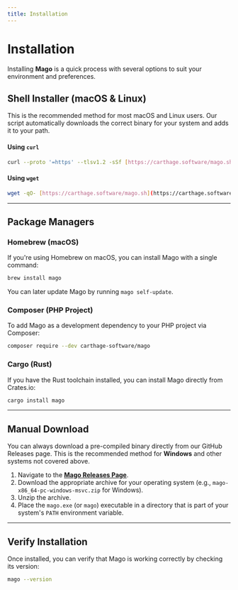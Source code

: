 ```yaml
---
title: Installation
---
```


# Installation

Installing **Mago** is a quick process with several options to suit your environment and preferences.

## Shell Installer (macOS & Linux)

This is the recommended method for most macOS and Linux users. Our script automatically downloads the correct binary for your system and adds it to your path.

#### Using `curl`

```sh
curl --proto '=https' --tlsv1.2 -sSf [https://carthage.software/mago.sh](https://carthage.software/mago.sh) | bash
```

#### Using `wget`

```sh
wget -qO- [https://carthage.software/mago.sh](https://carthage.software/mago.sh) | bash
```

---

## Package Managers

### Homebrew (macOS)

If you're using Homebrew on macOS, you can install Mago with a single command:

```sh
brew install mago
```

You can later update Mago by running `mago self-update`.

### Composer (PHP Project)

To add Mago as a development dependency to your PHP project via Composer:

```sh
composer require --dev carthage-software/mago
```

### Cargo (Rust)

If you have the Rust toolchain installed, you can install Mago directly from Crates.io:

```sh
cargo install mago
```

---

## Manual Download

You can always download a pre-compiled binary directly from our GitHub Releases page. This is the recommended method for **Windows** and other systems not covered above.

1.  Navigate to the **[Mago Releases Page](https://github.com/carthage-software/mago/releases)**.
2.  Download the appropriate archive for your operating system (e.g., `mago-x86_64-pc-windows-msvc.zip` for Windows).
3.  Unzip the archive.
4.  Place the `mago.exe` (or `mago`) executable in a directory that is part of your system's `PATH` environment variable.

---

## Verify Installation

Once installed, you can verify that Mago is working correctly by checking its version:

```sh
mago --version
```
